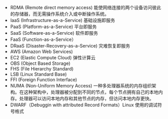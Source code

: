 * RDMA (Remote direct memory access) 能使网络连接的两个设备访问彼此的存储器，而无需操作系统介入或中断操作系统。
* IaaS (Infrastructure-as-a-Service) 基础设施即服务
* PaaS (Platform-as-a-Service) 平台即服务
* SaaS (Software-as-a-Service) 软件即服务
* FaaS (Function-as-a-Service）
* DRaaS (Disaster-Recovery-as-a-Service) 灾难恢复即服务
* AWS (Amazon Web Services)
* EC2 (Elastic Compute Cloud) 弹性计算云
* OBS (Object Based Storage)
* FHS (File Hierarchy Standard)
* LSB (Linux Standard Base)
* FFI (Foreign Function Interface)
* NUMA (Non-Uniform Memory Access) 一种多处理器系统的内存组织架构。在这种架构中，处理器被分配到不同的节点，每个节点拥有自己的本地内存。处理器可以访问本地内存和其他节点的内存，但访问本地内存更快。
* DWARF（Debuggin with attributed Record Formats）Linux 使用的调试符号格式

